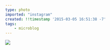 ```yaml
---
type: photo
imported: "instagram"
created: !!timestamp '2015-03-05 16:51:38 -7'
tags:
    - microblog
---
```

![](/media/images/photos/2015/03/ed30ebfffa500cc88fe2cf28566f57fe.jpg)

